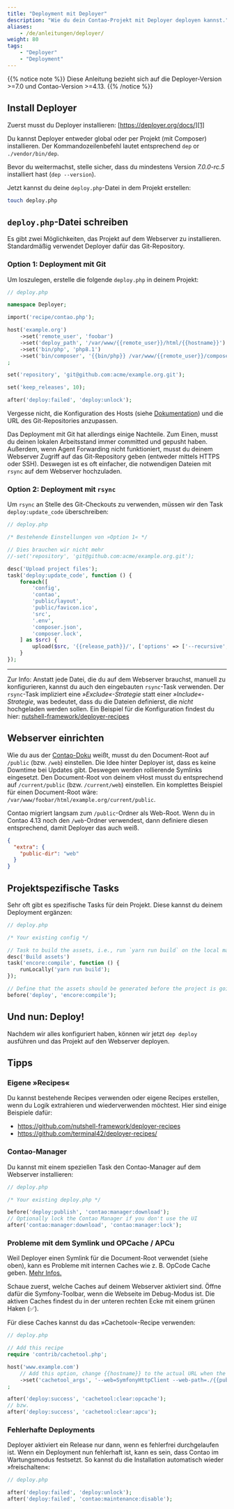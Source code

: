 ```yaml
---
title: "Deployment mit Deployer"
description: "Wie du dein Contao-Projekt mit Deployer deployen kannst."
aliases:
    - /de/anleitungen/deployer/
weight: 80
tags: 
    - "Deployer"
    - "Deployment"
---
```


{{% notice note %}}
Diese Anleitung bezieht sich auf die Deployer-Version >=7.0 und Contao-Version >=4.13.
{{% /notice %}}

## Install Deployer

Zuerst musst du Deployer installieren: [https://deployer.org/docs/][1]

Du kannst Deployer entweder global oder per Projekt (mit Composer) installieren. Der Kommandozeilenbefehl lautet
entsprechend `dep` or `./vendor/bin/dep`.

Bevor du weitermachst, stelle sicher, dass du mindestens Version _7.0.0-rc.5_ installiert hast (`dep --version`).

Jetzt kannst du deine `deploy.php`-Datei in dem Projekt erstellen:

```bash
touch deploy.php
```

## `deploy.php`-Datei schreiben

Es gibt zwei Möglichkeiten, das Projekt auf dem Webserver zu installieren. Standardmäßig verwendet Deployer dafür das
Git-Repository.

### Option 1: Deployment mit Git

Um loszulegen, erstelle die folgende `deploy.php` in deinem Projekt:

```php
// deploy.php

namespace Deployer;

import('recipe/contao.php');

host('example.org')
    ->set('remote_user', 'foobar')
    ->set('deploy_path', '/var/www/{{remote_user}}/html/{{hostname}}')
    ->set('bin/php', 'php8.1')
    ->set('bin/composer', '{{bin/php}} /var/www/{{remote_user}}/composer.phar')
;

set('repository', 'git@github.com:acme/example.org.git');

set('keep_releases', 10);

after('deploy:failed', 'deploy:unlock');
```

Vergesse nicht, die Konfiguration des Hosts (siehe [Dokumentation][2]) und die URL des Git-Repositories anzupassen.

Das Deployment mit Git hat allerdings einige Nachteile. Zum Einen, musst du deinen lokalen Arbeitsstand immer committed
und gepusht haben. Außerdem, wenn Agent Forwarding nicht funktioniert, musst du deinem Webserver Zugriff auf das
Git-Repository geben (entweder mittels HTTPS oder SSH). Deswegen ist es oft einfacher, die notwendigen Dateien mit
`rsync` auf dem Webserver hochzuladen.

### Option 2: Deployment mit `rsync`

Um `rsync` an Stelle des Git-Checkouts zu verwenden, müssen wir den Task  `deploy:update_code` überschreiben:

```php
// deploy.php

/* Bestehende Einstellungen von »Option 1« */

// Dies brauchen wir nicht mehr
//-set('repository', 'git@github.com:acme/example.org.git');

desc('Upload project files');
task('deploy:update_code', function () {
    foreach([
        'config',
        'contao',
        'public/layout',
        'public/favicon.ico',
        'src',
        '.env',
        'composer.json',
        'composer.lock',
    ] as $src) {
        upload($src, '{{release_path}}/', ['options' => ['--recursive', '--relative']]);
    }
});
```

-----

Zur Info: Anstatt jede Datei, die du auf dem Webserver brauchst, manuell zu konfigurieren, kannst du auch den
eingebauten `rsync`-Task verwenden. Der `rsync`-Task impliziert eine _»Exclude«-Strategie_ statt einer
_»Include«-Strategie_, was bedeutet, dass du die Dateien definierst, die _nicht_ hochgeladen werden sollen. Ein Beispiel
für die Konfiguration findest du hier: [nutshell-framework/deployer-recipes][4]

## Webserver einrichten

Wie du aus der [Contao-Doku][5] weißt, musst du den Document-Root auf `/public` (bzw. `/web`) einstellen. Die Idee
hinter Deployer ist, dass es keine Downtime bei Updates gibt. Deswegen werden rollierende Symlinks eingesetzt. Den
Document-Root von deinem vHost musst du entsprechend auf `/current/public` (bzw. `/current/web`) einstellen. Ein
komplettes Beispiel für einen Document-Root wäre: `/var/www/foobar/html/example.org/current/public`.

Contao migriert langsam zum `/public`-Ordner als Web-Root. Wenn du in Contao 4.13 noch den `/web`-Ordner verwendest,
dann definiere diesen entsprechend, damit Deployer das auch weiß.

```json
{
  "extra": {
    "public-dir": "web"
  }
}
```

## Projektspezifische Tasks

Sehr oft gibt es spezifische Tasks für dein Projekt. Diese kannst du deinem Deployment ergänzen:

```php
// deploy.php

/* Your existing config */

// Task to build the assets, i.e., run `yarn run build` on the local machine
desc('Build assets')
task('encore:compile', function () {
    runLocally('yarn run build');
});

// Define that the assets should be generated before the project is going to be deployed
before('deploy', 'encore:compile');
```

## Und nun: Deploy!

Nachdem wir alles konfiguriert haben, können wir jetzt `dep deploy` ausführen und das Projekt auf den Webserver
deployen.

## Tipps

### Eigene »Recipes«

Du kannst bestehende Recipes verwenden oder eigene Recipes erstellen, wenn du Logik extrahieren und wiederverwenden
möchtest. Hier sind einige Beispiele dafür:

- https://github.com/nutshell-framework/deployer-recipes
- https://github.com/terminal42/deployer-recipes/

### Contao-Manager

Du kannst mit einem speziellen Task den Contao-Manager auf dem Webserver installieren:

```php
// deploy.php

/* Your existing deploy.php */

before('deploy:publish', 'contao:manager:download');
// Optionally lock the Contao Manager if you don't use the UI
after('contao:manager:download', 'contao:manager:lock');
```

### Probleme mit dem Symlink und OPCache / APCu

Weil Deployer einen Symlink für die Document-Root verwendet (siehe oben), kann es Probleme mit internen Caches wie z. B.
OpCode Cache geben. [Mehr Infos.][6]

Schaue zuerst, welche Caches auf deinem Webserver aktiviert sind. Öffne dafür die Symfony-Toolbar, wenn die Webseite im
Debug-Modus ist. Die aktiven Caches findest du in der unteren rechten Ecke mit einem grünen Haken (✅).

Für diese Caches kannst du das »Cachetool«-Recipe verwenden:

```php
// deploy.php

// Add this recipe
require 'contrib/cachetool.php';

host('www.example.com')
    // Add this option, change {{hostname}} to the actual URL when the hostname does not match the URL.
    ->set('cachetool_args', '--web=SymfonyHttpClient --web-path=./{{public_path}} --web-url=https://{{hostname}}')
;

after('deploy:success', 'cachetool:clear:opcache');
// bzw.
after('deploy:success', 'cachetool:clear:apcu');
```

### Fehlerhafte Deployments

Deployer aktiviert ein Release nur dann, wenn es fehlerfrei durchgelaufen ist. Wenn ein Deployment nun fehlerhaft ist,
kann es sein, dass Contao im Wartungsmodus festsetzt. So kannst du die Installation automatisch wieder »freischalten«:

```php
// deploy.php

after('deploy:failed', 'deploy:unlock');
after('deploy:failed', 'contao:maintenance:disable');
```

[1]: https://deployer.org/docs/7.x/installation
[2]: https://deployer.org/docs/7.x/hosts
[3]: https://github.com/terminal42/deployer-recipes
[4]: https://github.com/nutshell-framework/deployer-recipes/blob/main/recipe/contao-rsync.php
[5]: /de/installation/systemvoraussetzungen/#hosting-konfiguration
[6]: https://ma.ttias.be/php-opcache-and-symlink-based-deploys
